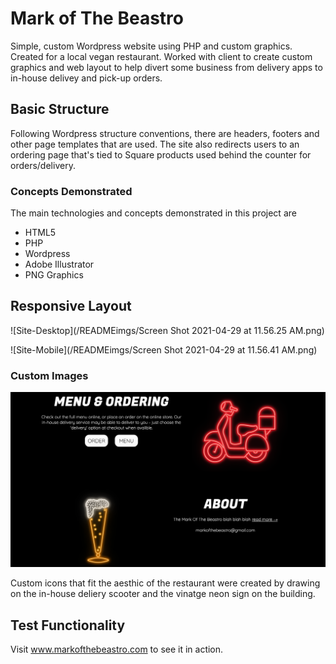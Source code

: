 # Mark of The Beastro

Simple, custom Wordpress website using PHP and custom graphics. Created for a local vegan restaurant. 
Worked with client to create custom graphics and web layout to help divert some business from delivery apps to in-house delivey and pick-up orders.

## Basic Structure

Following Wordpress structure conventions, there are headers, footers and other page templates that are used. The site also redirects users to an ordering page that's tied to Square products used behind the counter for orders/delivery. 

### Concepts Demonstrated

The main technologies and concepts demonstrated in this project are

* HTML5
* PHP
* Wordpress
* Adobe Illustrator
* PNG Graphics

## Responsive Layout
![Site-Desktop](/READMEimgs/Screen Shot 2021-04-29 at 11.56.25 AM.png)

![Site-Mobile](/READMEimgs/Screen Shot 2021-04-29 at 11.56.41 AM.png)

### Custom Images
![Site-Desktop](/READMEimgs/desktoplogos.png)

Custom icons that fit the aesthic of the restaurant were created by drawing on the in-house deliery scooter and the vinatge neon sign on the building.

## Test Functionality

Visit www.markofthebeastro.com to see it in action. 
